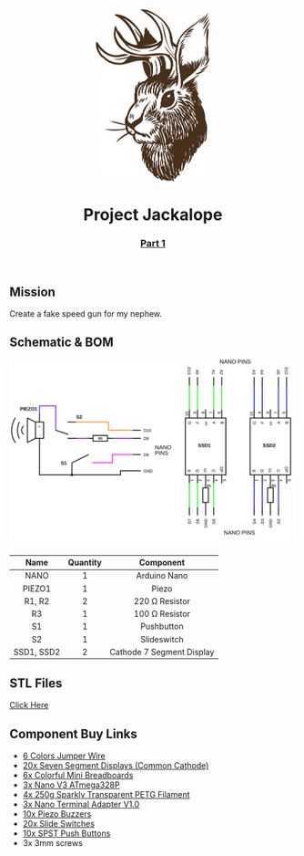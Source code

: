 
<div align="center">
  <img src="assets/jackalope.jpeg" alt="Jackalope" width="200"/>
  <h1>Project Jackalope</h1>
  <h3><a href="https://youtube.com/shorts/zSE2tXsFJSI?si=wnHbjkHoi1FTBMal">Part 1</a></h3>
</div>

</br>

## Mission

Create a fake speed gun for my nephew. 

## Schematic & BOM
![Schematic](assets/schematic.svg)

|Name          |Quantity|Component                  |
|:------------:|:------:|:-------------------------:|
|     NANO     |   1    |        Arduino Nano       |
|    PIEZO1    |   1    |           Piezo           |
|    R1, R2    |   2    |      220 Ω Resistor       |
|      R3      |   1    |      100 Ω Resistor       |
|      S1      |   1    |         Pushbutton        |
|      S2      |   1    |        Slideswitch        |
|  SSD1, SSD2  |   2    | Cathode 7 Segment Display |

## STL Files

[Click Here](./stl/)

## Component Buy Links

- [6 Colors Jumper Wire](https://amzn.to/48XHMGV)
- [20x Seven Segment Displays (Common Cathode)](https://amzn.to/494PFcY)
- [6x Colorful Mini Breadboards](https://amzn.to/48KzYYM)
- [3x Nano V3 ATmega328P](https://amzn.to/494mk2e)
- [4x 250g Sparkly Transparent PETG Filament](https://amzn.to/3vLVUUQ)
- [3x Nano Terminal Adapter V1.0](https://amzn.to/3OGnTMr)
- [10x Piezo Buzzers](https://amzn.to/3HYF3Ba)
- [20x Slide Switches](https://amzn.to/49yjjYA)
- [10x SPST Push Buttons](https://amzn.to/49QpAPx)
- 3x 3mm screws
